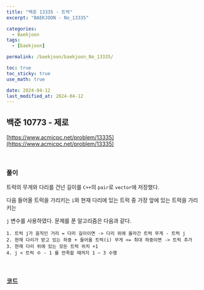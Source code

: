 ```yaml
---
title: "백준 13335 - 트럭"
excerpt: "BAEKJOON - No_13335"

categories:
  - Baekjoon
tags:
  - [baekjoon]

permalink: /baekjoon/baekjoon_No_13335/

toc: true
toc_sticky: true
use_math: true

date: 2024-04-12
last_modified_at: 2024-04-12
---
```


## 백준 10773 - 제로

[https://www.acmicpc.net/problem/13335](https://www.acmicpc.net/problem/13335)

<br>

### 풀이

트럭의 무게와 다리를 건넌 길이를 `C++`의 `pair`로 `vector`에 저장했다. <br>

다음 들어올 트럭을 가리키는 `i`와 현재 다리에 있는 트럭 중 가장 앞에 있는 트럭을 가리키는 <br>

`j` 변수를 사용하였다. 문제를 푼 알고리즘은 다음과 같다. <br>

    1. 트럭 j가 움직인 거리 = 다리 길이이면 -> 다리 위에 올라간 트럭 무게 - 트럭 j
    2. 현재 다리가 받고 있는 하중 + 들어올 트럭(i) 무게 <= 최대 하중이면 -> 트럭 추가
    3. 현재 다리 위에 있는 모든 트럭 위치 +1
    4. j < 트럭 수 - 1 를 만족할 때꺼지 1 ~ 3 수행


<br>

### 코드

<script src="https://gist.github.com/jinwoojwa/06409672e63cb256fa9285de11022c73.js"></script>








